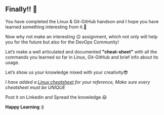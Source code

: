 ## Finally!! 🎉
You have completed the Linux & Git-GitHub handson and I hope you have learned something interesting from it.🙌

Now why not make an interesting 😉 assignment, which  not only will help you for the future but also for the DevOps Community!

Let’s make a well articulated and documented **"cheat-sheet"** with all the commands you learned so far in Linux, Git-GitHub and brief info about its usage.

Let’s  show us your knowledge mixed with your creativity😎

*I have added a [Linux cheatsheet](https://phoenixnap.com/kb/wp-content/uploads/2020/02/linux-commands-cheat-sheet-pdf-preview.png) for your reference, Make sure every cheatsheet must be UNIQUE*

Post it on Linkedin and Spread the knowledge.😃 

**Happy Learning :)** 